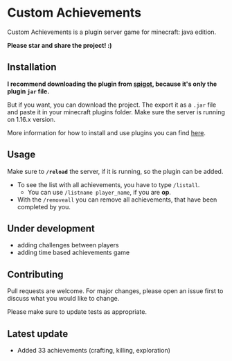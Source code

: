 # Custom Achievements

Custom Achievements is a plugin server game for minecraft: java edition.

 **Please star and share the project! :)**

## Installation

**I recommend downloading the plugin from [spigot](https://www.spigotmc.org/resources/block-shuffle.89056/), because it's only the plugin `jar` file.**

But if you want, you can download the project.
The export it as a `.jar` file and paste it in your minecraft plugins folder. Make sure the server is running on 1.16.x version.

More information for how to install and use plugins you can find [here](https://bukkit.gamepedia.com/Installing_Plugins).

## Usage

Make sure to **`/reload`** the server, if it is running, so the plugin can be added.

  * To see the list with all achievements, you have to type `/listall`.
    * You can use `/listname player_name`, if you are **op**.
  * With the `/removeall` you can remove all achievements, that have been completed by you.

## Under development

  * adding challenges between players
  * adding time based achievements game

## Contributing
Pull requests are welcome. For major changes, please open an issue first to discuss what you would like to change.

Please make sure to update tests as appropriate.

## Latest update

  * Added 33 achievements (crafting, killing, exploration)
